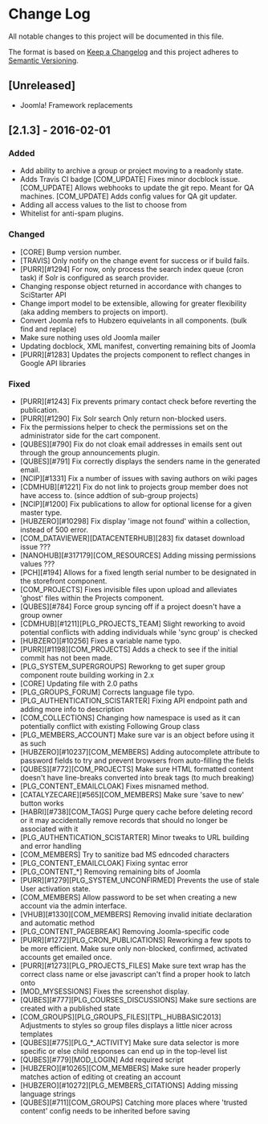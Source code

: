 # Change Log
All notable changes to this project will be documented in this file.

The format is based on [Keep a Changelog](http://keepachangelog.com/) 
and this project adheres to [Semantic Versioning](http://semver.org/).

## [Unreleased]
 - Joomla! Framework replacements

## [2.1.3] - 2016-02-01
### Added
 - Add ability to archive a group or project moving to a readonly state.
 - Adds Travis CI badge
 [COM_UPDATE] Fixes minor docblock issue.
[COM_UPDATE] Allows webhooks to update the git repo. Meant for QA machines.
[COM_UPDATE] Adds config values for QA git updater.
 - Adding all access values to the list to choose from
- Whitelist for anti-spam plugins.
 
### Changed
 - [CORE] Bump version number.
 - [TRAVIS] Only notify on the change event for success or if build fails.
 - [PURR][#1294] For now, only process the search index queue (cron task) if Solr is configured as search provider.
 - Changing response object returned in accordance with changes to SciStarter API
 - Change import model to be extensible, allowing for greater flexibility (aka adding members to projects on import).
 - Convert Joomla refs to Hubzero equivelants in all components. (bulk find and replace)
 - Make sure nothing uses old Joomla mailer
 - Updating docblock, XML manifest, converting remaining bits of Joomla
- [PURR][#1283] Updates the projects component to reflect changes in Google API libraries


### Fixed
- [PURR][#1243] Fix prevents primary contact check before reverting the publication.
- [PURR][#1290] Fix Solr search Only return non-blocked users.
- Fix the permissions helper to check the permissions set on the administrator side for the cart component.
- [QUBES][#790] Fix do not cloak email addresses in emails sent out through the group announcements plugin.
- [QUBES][#791] Fix correctly displays the senders name in the generated email.
- [NCIP][#1331] Fix a number of issues with saving authors on wiki pages
- [CDMHUB][#1221] Fix do not link to projects group member does not have access to. (since addtion of sub-group projects)
- [NCIP][#1200] Fix publications to allow for optional license for a given master type.
- [HUBZERO][#10298] Fix display 'image not found' within a collection, instead of 500 error.
- [COM_DATAVIEWER][DATACENTERHUB][283] fix dataset download issue ???
- [NANOHUB][#317179][COM_RESOURCES] Adding missing permissions values ???
- [PCH][#194] Allows for a fixed length serial number to be designated in the storefront component.
- [COM_PROJECTS] Fixes invisible files upon upload and alleviates 'ghost' files within the Projects component.
- [QUBES][#784] Force group syncing off if a project doesn't have a group owner
- [CDMHUB][#1211][PLG_PROJECTS_TEAM] Slight reworking to avoid potential conflicts with adding individuals while 'sync group' is checked
- [HUBZERO][#10256] Fixes a variable name typo.
- [PURR][#1198][COM_PROJECTS] Adds a check to see if the initial commit has not been made.
- [PLG_SYSTEM_SUPERGROUPS] Reworkng to get super group component route building working in 2.x
- [CORE] Updating file with 2.0 paths
- [PLG_GROUPS_FORUM] Corrects language file typo.
- [PLG_AUTHENTICATION_SCISTARTER] Fixing API endpoint path and adding more info to description
- [COM_COLLECTIONS] Changing how namespace is used as it can potentially conflict with existing Following Group class
- [PLG_MEMBERS_ACCOUNT] Make sure var is an object before using it as such
- [HUBZERO][#10237][COM_MEMBERS] Adding autocomplete attribute to password fields to try and prevent browsers from auto-filling the fields
- [QUBES][#772][COM_PROJECTS] Make sure HTML formatted content doesn't have line-breaks converted into break tags (to much breaking)
- [PLG_CONTENT_EMAILCLOAK] Fixes misnamed method.
- [CATALYZECARE][#565][COM_MEMBERS] Make sure 'save to new' button works
- [HABRI][#738][COM_TAGS] Purge query cache before deleting record or it may accidentally remove records that should no longer be associated with it
- [PLG_AUTHENTICATION_SCISTARTER] Minor tweaks to URL building and error handling
- [COM_MEMBERS] Try to sanitize bad MS edncoded characters
- [PLG_CONTENT_EMAILCLOAK] Fixing syntac error
- [PLG_CONTENT_*] Removing remaining bits of Joomla
- [PURR][#1279][PLG_SYSTEM_UNCONFIRMED] Prevents the use of stale User activation state.
- [COM_MEMBERS] Allow password to be set when creating a new account via the admin interface.
- [VHUB][#1330][COM_MEMBERS] Removing invalid initiate declaration and automatic method
- [PLG_CONTENT_PAGEBREAK] Removing Joomla-specific code
- [PURR][#1272][PLG_CRON_PUBLICATIONS] Reworking a few spots to be more efficient. Make sure only non-blocked, confirmed, activated accounts get emailed once.
- [PURR][#1273][PLG_PROJECTS_FILES] Make sure text wrap has the correct class name or else javascript can't find a proper hook to latch onto
- [MOD_MYSESSIONS] Fixes the screenshot display.
- [QUBES][#777][PLG_COURSES_DISCUSSIONS] Make sure sections are created with a published state
- [COM_GROUPS][PLG_GROUPS_FILES][TPL_HUBBASIC2013] Adjustments to styles so group files displays a little nicer across templates
- [QUBES][#775][PLG_*_ACTIVITY] Make sure data selector is more specific or else child responses can end up in the top-level list
- [QUBES][#779][MOD_LOGIN] Add required script
- [HUBZERO][#10265][COM_MEMBERS] Make sure header properly matches action of editing ot creating an account
- [HUBZERO][#10272][PLG_MEMBERS_CITATIONS] Adding missing language strings
- [QUBES][#711][COM_GROUPS] Catching more places where 'trusted content' config needs to be inherited before saving
